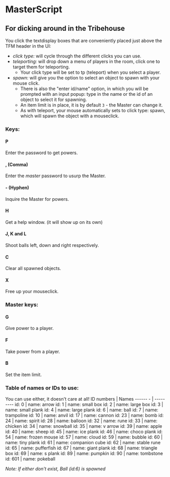 # MasterScript
## For dicking around in the Tribehouse

You click the textdisplay boxes that are conveniently placed just above the TFM header in the UI:
- *click type:* will cycle through the different clicks you can use. 
- *teleporting:* will drop down a menu of players in the room, click one to target them for teleporting.
  - Your click type will be set to tp (teleport) when you select a player.
- *spawn:* will give you the option to select an object to spawn with your mouse click.
  - There is also the "enter id/name" option, in which you will be prompted with an input popup: type in the name or the id of an object to select it for spawning.
  - An item limit is in place, it is by default `3` - the Master can change it.
  -  As with teleport, your mouse automatically sets to click type: spawn, which will spawn the object with a mouseclick.

### **Keys:**
#### **P**
Enter the password to get powers.
#### **,** (Comma)
Enter the *master* password to usurp the Master.
#### **-** (Hyphen)
Inquire the Master for powers.
#### **H**
Get a help window. (it will show up on its own)
#### **J, K and L**
Shoot balls left, down and right respectively.
#### **C**
Clear all spawned objects.
#### **X**
Free up your mouseclick.
### **Master keys:**
#### G
Give power to a player.
#### F
Take power from a player.
#### B
Set the item limit.

### **Table of names or IDs to use:**
You can use either, it doesn't care at all!
ID numbers | Names 
------ - | ---------
id: 0 | name: arrow
id: 1 | name: small box
id: 2 | name: large box
id: 3 | name: small plank
id: 4 | name: large plank
id: 6 | name: ball
id: 7 | name: trampoline
id: 10 | name: anvil
id: 17 | name: cannon
id: 23 | name: bomb
id: 24 | name: spirit
id: 28 | name: balloon
id: 32 | name: rune
id: 33 | name: chicken
id: 34 | name: snowball
id: 35 | name: v arrow
id: 39 | name: apple
id: 40 | name: sheep
id: 45 | name: ice plank
id: 46 | name: choco plank
id: 54 | name: frozen mouse
id: 57 | name: cloud
id: 59 | name: bubble
id: 60 | name: tiny plank
id: 61 | name: companion cube
id: 62 | name: stable rune
id: 65 | name: pufferfish
id: 67 | name: giant plank
id: 68 | name: triangle box
id: 69 | name: s plank
id: 89 | name: pumpkin
id: 90 | name: tombstone
id: 601 | name: pokeball

*Note: If either don't exist, Ball (id:6) is spawned*
